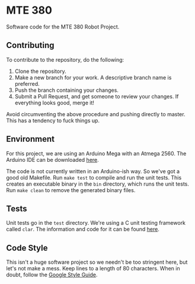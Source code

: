 # MTE 380
Software code for the MTE 380 Robot Project.

## Contributing
To contribute to the repository, do the following:

1. Clone the repository.
2. Make a new branch for your work. A descriptive branch name is preferred.
3. Push the branch containing your changes.
4. Submit a Pull Request, and get someone to review your changes. If everything
   looks good, merge it!

Avoid circumventing the above procedure and pushing directly to master. This
has a tendency to fuck things up.

## Environment
For this project, we are using an Arduino Mega with an Atmega 2560. The Arduino
IDE can be downloaded [here](https://www.arduino.cc/en/Main/Software).

The code is not currently written in an Arduino-ish way. So we've got a good
old Makefile.  Run `make test` to compile and run the unit tests. This creates
an executable binary in the `bin` directory, which runs the unit tests. Run
`make clean` to remove the generated binary files.

## Tests
Unit tests go in the `test` directory. We're using a C unit testing framework
called `clar`. The information and code for it can be found
[here](https://github.com/vmg/clar).

## Code Style
This isn't a huge software project so we needn't be too stringent here, but
let's not make a mess. Keep lines to a length of 80 characters. When in doubt,
follow the
[Google Style Guide](https://google.github.io/styleguide/cppguide.html).
